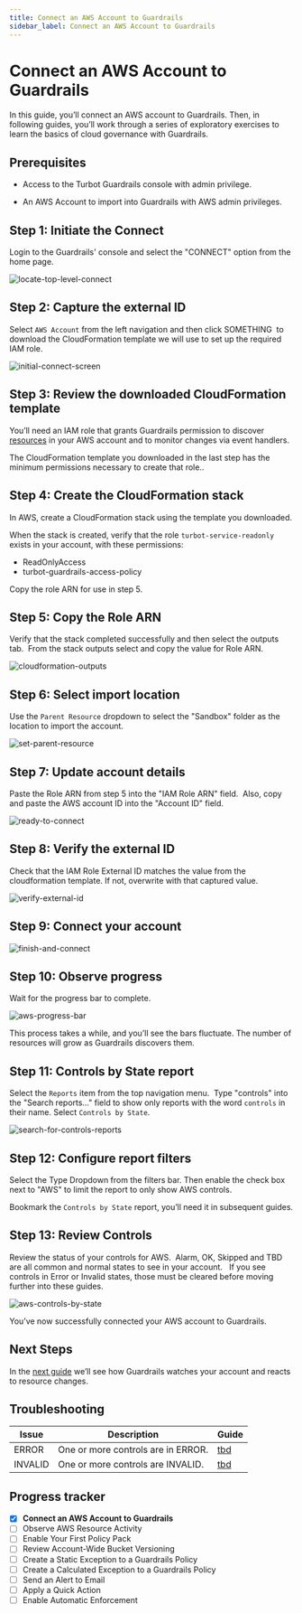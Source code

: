 ```yaml
---
title: Connect an AWS Account to Guardrails
sidebar_label: Connect an AWS Account to Guardrails
---
```



# Connect an AWS Account to Guardrails

In this guide, you’ll connect an AWS account to Guardrails. Then, in following guides, you’ll work through a series of exploratory exercises to learn the basics of cloud governance with Guardrails.

## Prerequisites

- Access to the Turbot Guardrails console with admin privilege.

- An AWS Account to import into Guardrails with AWS admin privileges.

## Step 1: Initiate the Connect

  
Login to the Guardrails' console and select the "CONNECT" option from the home page.  

<p><img alt="locate-top-level-connect" src="/images/docs/guardrails/getting-started/getting-started-aws/connect-an-account/locate-top-level-connect.png"/></p>

## Step 2: Capture the external ID

Select `AWS Account` from the left navigation and then click SOMETHING  to download the CloudFormation template we will use to set up the required IAM role.  

<p><img alt="initial-connect-screen" src="/images/docs/guardrails/getting-started/getting-started-aws/connect-an-account/initial-connect-screen.png"/></p>

## Step 3: Review the downloaded CloudFormation template

You’ll need an IAM role that grants Guardrails permission to discover [resources](/guardrails/docs/reference/glossary#resource) in your AWS account and to monitor changes via event handlers. 

  
The CloudFormation template you downloaded in the last step has the minimum permissions necessary to create that role..

## Step 4: Create the CloudFormation stack

In AWS, create a CloudFormation stack using the template you downloaded.  
  
When the stack is created, verify that the role `turbot-service-readonly` exists in your account, with these permissions:  
  
- ReadOnlyAccess  
- turbot-guardrails-access-policy  
  
Copy the role ARN for use in step 5.

## Step 5: Copy the Role ARN

Verify that the stack completed successfully and then select the outputs tab.  From the stack outputs select and copy the value for Role ARN.

<p><img alt="cloudformation-outputs" src="/images/docs/guardrails/getting-started/getting-started-aws/connect-an-account/cloudformation-outputs.png"/></p>

## Step 6: Select import location

Use the `Parent Resource` dropdown to select the "Sandbox" folder as the location to import the account.

<p><img alt="set-parent-resource" src="/images/docs/guardrails/getting-started/getting-started-aws/connect-an-account/set-parent-resource.png"/></p>

## Step 7: Update account details

Paste the Role ARN from step 5 into the "IAM Role ARN" field.  Also, copy and paste the AWS account ID into the "Account ID" field.

<p><img alt="ready-to-connect" src="/images/docs/guardrails/getting-started/getting-started-aws/connect-an-account/ready-to-connect.png"/></p>

## Step 8: Verify the external ID

Check that the IAM Role External ID matches the value from the cloudformation template. If not, overwrite with that captured value.

<p><img alt="verify-external-id" src="/images/docs/guardrails/getting-started/getting-started-aws/connect-an-account/verify-external-id.png"/></p>

## Step 9: Connect your account

<p><img alt="finish-and-connect" src="/images/docs/guardrails/getting-started/getting-started-aws/connect-an-account/finish-and-connect.png"/></p>

## Step 10: Observe progress

Wait for the progress bar to complete.

<p><img alt="aws-progress-bar" src="/images/docs/guardrails/getting-started/getting-started-aws/connect-an-account/aws-progress-bar.png"/></p>

This process takes a while, and you’ll see the bars fluctuate. The number of resources will grow as Guardrails discovers them.  


## Step 11: Controls by State report

Select the `Reports` item from the top navigation menu.  Type "controls" into the "Search reports…" field to show only reports with the word `controls` in their name. Select `Controls by State`.  

<p><img alt="search-for-controls-reports" src="/images/docs/guardrails/getting-started/getting-started-aws/connect-an-account/search-for-controls-reports.png"/></p>

## Step 12: Configure report filters

Select the Type Dropdown from the filters bar. Then enable the check box next to "AWS" to limit the report to only show AWS controls.

Bookmark the `Controls by State` report, you’ll need it in subsequent guides.

## Step 13: Review Controls

Review the status of your controls for AWS.  Alarm, OK, Skipped and TBD are all common and normal states to see in your account.   If you see controls in Error or Invalid states, those must be cleared before moving further into these guides.  

<p><img alt="aws-controls-by-state" src="/images/docs/guardrails/getting-started/getting-started-aws/connect-an-account/aws-controls-by-state.png"/></p>

You’ve now successfully connected your AWS account to Guardrails.

## Next Steps

In the [next guide](/guardrails/docs/getting-started/getting-started-aws/observe-aws-activity) we’ll see how Guardrails watches your account and reacts to resource changes.

## Troubleshooting

| Issue | Description | Guide |
|--|--|--|
| ERROR | One or more controls are in ERROR. | [tbd]() |
| INVALID | One or more controls are INVALID. | [tbd]() |

  



## Progress tracker

- [x] **Connect an AWS Account to Guardrails**
- [ ] Observe AWS Resource Activity
- [ ] Enable Your First Policy Pack
- [ ] Review Account-Wide Bucket Versioning
- [ ] Create a Static Exception to a Guardrails Policy
- [ ] Create a Calculated Exception to a Guardrails Policy
- [ ] Send an Alert to Email
- [ ] Apply a Quick Action
- [ ] Enable Automatic Enforcement
